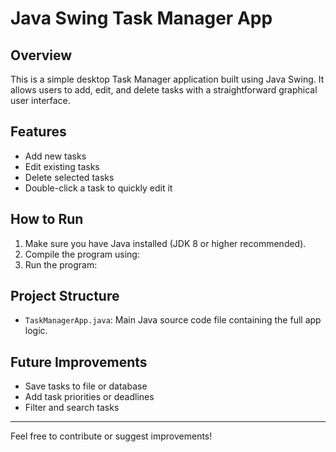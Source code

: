 # Java Swing Task Manager App

## Overview
This is a simple desktop Task Manager application built using Java Swing. It allows users to add, edit, and delete tasks with a straightforward graphical user interface.

## Features
- Add new tasks
- Edit existing tasks
- Delete selected tasks
- Double-click a task to quickly edit it

## How to Run
1. Make sure you have Java installed (JDK 8 or higher recommended).
2. Compile the program using:
3. Run the program:

## Project Structure
- `TaskManagerApp.java`: Main Java source code file containing the full app logic.


## Future Improvements
- Save tasks to file or database
- Add task priorities or deadlines
- Filter and search tasks

---

Feel free to contribute or suggest improvements!
